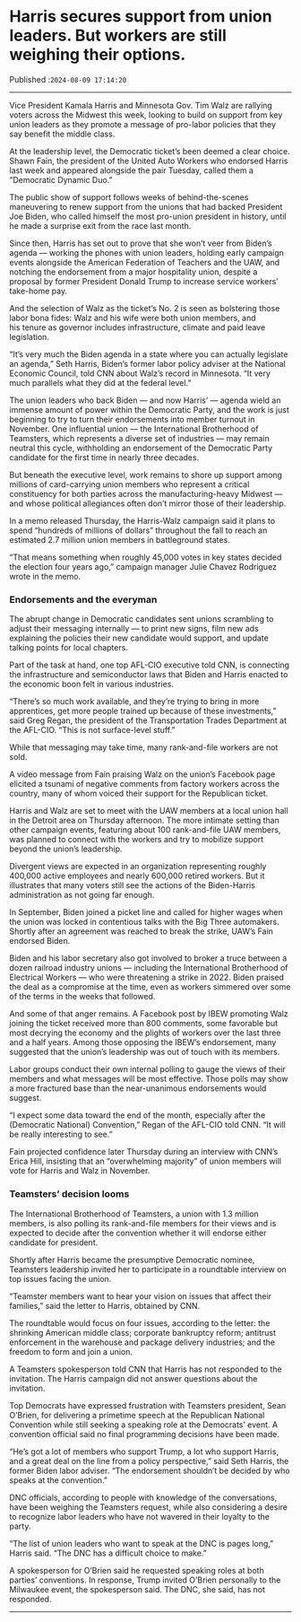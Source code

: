 # Harris secures support from union leaders. But workers are still weighing their options.

Published :`2024-08-09 17:14:20`

---

Vice President Kamala Harris and Minnesota Gov. Tim Walz are rallying voters across the Midwest this week, looking to build on support from key union leaders as they promote a message of pro-labor policies that they say benefit the middle class.

At the leadership level, the Democratic ticket’s been deemed a clear choice. Shawn Fain, the president of the United Auto Workers who endorsed Harris last week and appeared alongside the pair Tuesday, called them a “Democratic Dynamic Duo.”

The public show of support follows weeks of behind-the-scenes maneuvering to renew support from the unions that had backed President Joe Biden, who called himself the most pro-union president in history, until he made a surprise exit from the race last month.

Since then, Harris has set out to prove that she won’t veer from Biden’s agenda — working the phones with union leaders, holding early campaign events alongside the American Federation of Teachers and the UAW, and notching the endorsement from a major hospitality union, despite a proposal by former President Donald Trump to increase service workers’ take-home pay.

And the selection of Walz as the ticket’s No. 2 is seen as bolstering those labor bona fides: Walz and his wife were both union members, and his tenure as governor includes infrastructure, climate and paid leave legislation.

“It’s very much the Biden agenda in a state where you can actually legislate an agenda,” Seth Harris, Biden’s former labor policy adviser at the National Economic Council, told CNN about Walz’s record in Minnesota. “It very much parallels what they did at the federal level.”

The union leaders who back Biden — and now Harris’ — agenda wield an immense amount of power within the Democratic Party, and the work is just beginning to try to turn their endorsements into member turnout in November. One influential union — the International Brotherhood of Teamsters, which represents a diverse set of industries — may remain neutral this cycle, withholding an endorsement of the Democratic Party candidate for the first time in nearly three decades.

But beneath the executive level, work remains to shore up support among millions of card-carrying union members who represent a critical constituency for both parties across the manufacturing-heavy Midwest — and whose political allegiances often don’t mirror those of their leadership.

In a memo released Thursday, the Harris-Walz campaign said it plans to spend “hundreds of millions of dollars” throughout the fall to reach an estimated 2.7 million union members in battleground states.

“That means something when roughly 45,000 votes in key states decided the election four years ago,” campaign manager Julie Chavez Rodriguez wrote in the memo.

### Endorsements and the everyman

The abrupt change in Democratic candidates sent unions scrambling to adjust their messaging internally — to print new signs, film new ads explaining the policies their new candidate would support, and update talking points for local chapters.

Part of the task at hand, one top AFL-CIO executive told CNN, is connecting the infrastructure and semiconductor laws that Biden and Harris enacted to the economic boon felt in various industries.

“There’s so much work available, and they’re trying to bring in more apprentices, get more people trained up because of these investments,” said Greg Regan, the president of the Transportation Trades Department at the AFL-CIO. “This is not surface-level stuff.”

While that messaging may take time, many rank-and-file workers are not sold.

A video message from Fain praising Walz on the union’s Facebook page elicited a tsunami of negative comments from factory workers across the country, many of whom voiced their support for the Republican ticket.

Harris and Walz are set to meet with the UAW members at a local union hall in the Detroit area on Thursday afternoon. The more intimate setting than other campaign events, featuring about 100 rank-and-file UAW members, was planned to connect with the workers and try to mobilize support beyond the union’s leadership.

Divergent views are expected in an organization representing roughly 400,000 active employees and nearly 600,000 retired workers. But it illustrates that many voters still see the actions of the Biden-Harris administration as not going far enough.

In September, Biden joined a picket line and called for higher wages when the union was locked in contentious talks with the Big Three automakers. Shortly after an agreement was reached to break the strike, UAW’s Fain endorsed Biden.

Biden and his labor secretary also got involved to broker a truce between a dozen railroad industry unions — including the International Brotherhood of Electrical Workers — who were threatening a strike in 2022. Biden praised the deal as a compromise at the time, even as workers simmered over some of the terms in the weeks that followed.

And some of that anger remains. A Facebook post by IBEW promoting Walz joining the ticket received more than 800 comments, some favorable but most decrying the economy and the plights of workers over the last three and a half years. Among those opposing the IBEW’s endorsement, many suggested that the union’s leadership was out of touch with its members.

Labor groups conduct their own internal polling to gauge the views of their members and what messages will be most effective. Those polls may show a more fractured base than the near-unanimous endorsements would suggest.

“I expect some data toward the end of the month, especially after the (Democratic National) Convention,” Regan of the AFL-CIO told CNN. “It will be really interesting to see.”

Fain projected confidence later Thursday during an interview with CNN’s Erica Hill, insisting that an “overwhelming majority” of union members will vote for Harris and Walz in November.

### Teamsters’ decision looms

The International Brotherhood of Teamsters, a union with 1.3 million members, is also polling its rank-and-file members for their views and is expected to decide after the convention whether it will endorse either candidate for president.

Shortly after Harris became the presumptive Democratic nominee, Teamsters leadership invited her to participate in a roundtable interview on top issues facing the union.

“Teamster members want to hear your vision on issues that affect their families,” said the letter to Harris, obtained by CNN.

The roundtable would focus on four issues, according to the letter: the shrinking American middle class; corporate bankruptcy reform; antitrust enforcement in the warehouse and package delivery industries; and the freedom to form and join a union.

A Teamsters spokesperson told CNN that Harris has not responded to the invitation. The Harris campaign did not answer questions about the invitation.

Top Democrats have expressed frustration with Teamsters president, Sean O’Brien, for delivering a primetime speech at the Republican National Convention while still seeking a speaking role at the Democrats’ event. A convention official said no final programming decisions have been made.

“He’s got a lot of members who support Trump, a lot who support Harris, and a great deal on the line from a policy perspective,” said Seth Harris, the former Biden labor adviser. “The endorsement shouldn’t be decided by who speaks at the convention.”

DNC officials, according to people with knowledge of the conversations, have been weighing the Teamsters request, while also considering a desire to recognize labor leaders who have not wavered in their loyalty to the party.

“The list of union leaders who want to speak at the DNC is pages long,” Harris said. “The DNC has a difficult choice to make.”

A spokesperson for O’Brien said he requested speaking roles at both parties’ conventions. In response, Trump invited O’Brien personally to the Milwaukee event, the spokesperson said. The DNC, she said, has not responded.

---

